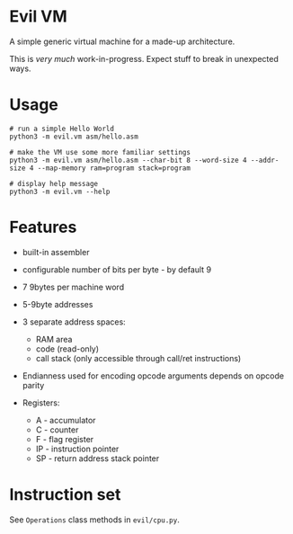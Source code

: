 Evil VM
=======

A simple generic virtual machine for a made-up architecture.

This is *very much* work-in-progress. Expect stuff to break in unexpected ways.


Usage
=====

    # run a simple Hello World
    python3 -m evil.vm asm/hello.asm

    # make the VM use some more familiar settings
    python3 -m evil.vm asm/hello.asm --char-bit 8 --word-size 4 --addr-size 4 --map-memory ram=program stack=program

    # display help message
    python3 -m evil.vm --help


Features
========

* built-in assembler
* configurable number of bits per byte - by default 9
* 7 9bytes per machine word
* 5-9byte addresses
* 3 separate address spaces:
  * RAM area
  * code (read-only)
  * call stack (only accessible through call/ret instructions)

* Endianness used for encoding opcode arguments depends on opcode parity

* Registers:
  * A - accumulator
  * C - counter
  * F - flag register
  * IP - instruction pointer
  * SP - return address stack pointer


Instruction set
===============

See ``Operations`` class methods in ``evil/cpu.py``.
